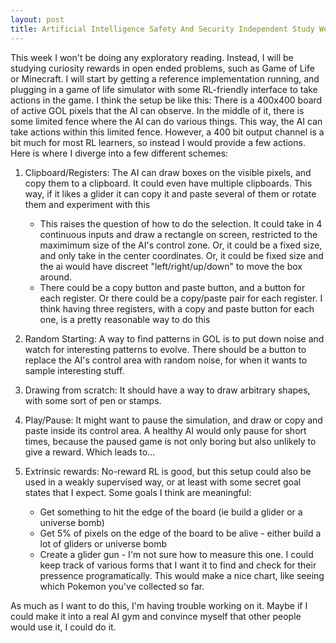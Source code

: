 ```yaml
---
layout: post
title: Artificial Intelligence Safety And Security Independent Study Week 9
---
```


This week I won't be doing any exploratory reading. Instead, I will be studying curiosity rewards in
open ended problems, such as Game of Life or Minecraft. I will start by getting a reference
implementation running, and plugging in a game of life simulator with some RL-friendly interface to
take actions in the game. I think the setup be like this: There is a 400x400 board of active GOL
pixels that the AI can observe. In the middle of it, there is some limited fence where the AI can do
various things. This way, the AI can take actions within this limited fence. However, a 400 bit
output channel is a bit much for most RL learners, so instead I would provide a few actions. Here is
where I diverge into a few different schemes:

1. Clipboard/Registers: The AI can draw boxes on the visible pixels, and copy them to a clipboard.
   It could even have multiple clipboards. This way, if it likes a glider it can copy it and paste
   several of them or rotate them and experiment with this
   + This raises the question of how to do the selection. It could take in 4 continuous inputs and
     draw a rectangle on screen, restricted to the maximimum size of the AI's control zone. Or, it
     could be a fixed size, and only take in the center coordinates. Or, it could be fixed size and
     the ai would have discreet "left/right/up/down" to move the box around.
   + There could be a copy button and paste button, and a button for each register. Or there could
     be a copy/paste pair for each register. I think having three registers, with a copy and paste
     button for each one, is a pretty reasonable way to do this

2. Random Starting: A way to find patterns in GOL is to put down noise and watch for interesting
   patterns to evolve. There should be a button to replace the AI's control area with random noise,
   for when it wants to sample interesting stuff.

3. Drawing from scratch: It should have a way to draw arbitrary shapes, with some sort of pen or
   stamps.
4. Play/Pause: It might want to pause the simulation, and draw or copy and paste inside its control
   area. A healthy AI would only pause for short times, because the paused game is not only boring
   but also unlikely to give a reward. Which leads to...
5. Extrinsic rewards: No-reward RL is good, but this setup could also be used in a weakly supervised
   way, or at least with some secret goal states that I expect. Some goals I think are meaningful:
   + Get something to hit the edge of the board (ie build a glider or a universe bomb)
   + Get 5% of pixels on the edge of the board to be alive - either build a lot of gliders or
     universe bomb
   + Create a glider gun - I'm not sure how to measure this one. I could keep track of various
     forms that I want it to find and check for their pressence programatically. This would make a
     nice chart, like seeing which Pokemon you've collected so far.

As much as I want to do this, I'm having trouble working on it. Maybe if I could make it into a real
AI gym and convince myself that other people would use it, I could do it.
